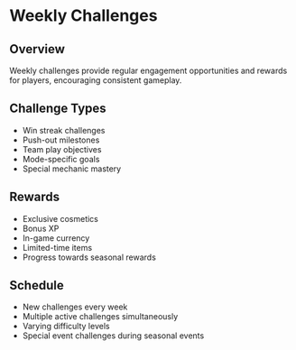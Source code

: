 # Weekly Challenges

## Overview
Weekly challenges provide regular engagement opportunities and rewards for players, encouraging consistent gameplay.

## Challenge Types
- Win streak challenges
- Push-out milestones
- Team play objectives
- Mode-specific goals
- Special mechanic mastery

## Rewards
- Exclusive cosmetics
- Bonus XP
- In-game currency
- Limited-time items
- Progress towards seasonal rewards

## Schedule
- New challenges every week
- Multiple active challenges simultaneously
- Varying difficulty levels
- Special event challenges during seasonal events